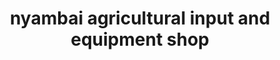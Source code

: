---
title: "nyambai agricultural input and equipment shop"
url: /brikama/nyambai-agricultural-input-and-equipment-shop/
shop: centre de jardinage
---